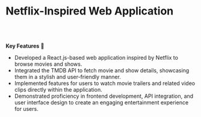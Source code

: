    # Netflix-Inspired Web Application
 <br>
 <br>
 
 __Key Features__ 🔑
 
- Developed a React.js-based web application inspired by Netflix to browse movies and shows.
- Integrated the TMDB API to fetch movie and show details, showcasing them in a stylish and user-friendly manner.
- Implemented features for users to watch movie trailers and related video clips directly within the application.
- Demonstrated proficiency in frontend development, API integration, and user interface design to create an engaging entertainment experience for users.

